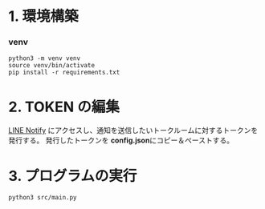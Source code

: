 # 1. 環境構築

### venv

~~~terminal
python3 -m venv venv
source venv/bin/activate
pip install -r requirements.txt
~~~

# 2. TOKEN の編集
[LINE Notify](https://notify-bot.line.me) にアクセスし、通知を送信したいトークルームに対するトークンを発行する。 
発行したトークンを **config.json**にコピー＆ペーストする。

# 3. プログラムの実行

~~~terminal
python3 src/main.py
~~~